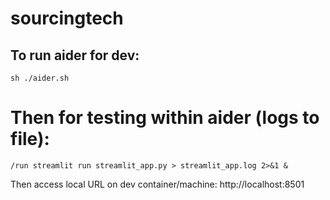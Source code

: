 # sourcingtech

## To run aider for dev:
```
sh ./aider.sh
```
# Then for testing within aider (logs to file):
```
/run streamlit run streamlit_app.py > streamlit_app.log 2>&1 & 
```
Then access local URL on dev container/machine: http://localhost:8501
